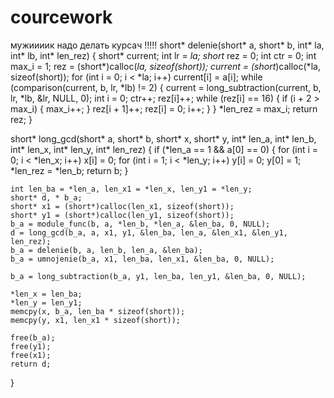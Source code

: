 # courcework
мужиииик надо делать курсач
!!!!!
short* delenie(short* a, short* b, int* la, int* lb, int* len_rez)
{
    short* current;
    int lr = *la;
    short* rez = 0;
    int ctr = 0;
    int max_i = 1;
    rez = (short*)calloc(*la, sizeof(short));
    current = (short*)calloc(*la, sizeof(short));
    for (int i = 0; i < *la; i++)
        current[i] = a[i];
    while (comparison(current, b, lr, *lb) != 2)
    {
        current = long_subtraction(current, b, lr, *lb, &lr, NULL, 0);
        int i = 0;
        ctr++;
        rez[i]++;
        while (rez[i] == 16)
        {
            if (i + 2 > max_i)
            {
                max_i++;
            }
            rez[i + 1]++;
            rez[i] = 0;
            i++;
        }
    }
    *len_rez = max_i;
    return rez;
}

short* long_gcd(short* a, short* b, short* x, short* y, int* len_a, int* len_b, int* len_x, int* len_y, int* len_rez)
{
    if (*len_a == 1 && a[0] == 0)
    {
        for (int i = 0; i < *len_x; i++)
            x[i] = 0;
        for (int i = 1; i < *len_y; i++)
            y[i] = 0;
        y[0] = 1;
        *len_rez = *len_b;
        return b;
    }

    int len_ba = *len_a, len_x1 = *len_x, len_y1 = *len_y;
    short* d, * b_a;
    short* x1 = (short*)calloc(len_x1, sizeof(short));
    short* y1 = (short*)calloc(len_y1, sizeof(short));
    b_a = module_func(b, a, *len_b, *len_a, &len_ba, 0, NULL);
    d = long_gcd(b_a, a, x1, y1, &len_ba, len_a, &len_x1, &len_y1, len_rez);
    b_a = delenie(b, a, len_b, len_a, &len_ba);
    b_a = umnojenie(b_a, x1, len_ba, len_x1, &len_ba, 0, NULL);

    b_a = long_subtraction(b_a, y1, len_ba, len_y1, &len_ba, 0, NULL);

    *len_x = len_ba;
    *len_y = len_y1;
    memcpy(x, b_a, len_ba * sizeof(short));
    memcpy(y, x1, len_x1 * sizeof(short));

    free(b_a);
    free(y1);
    free(x1);
    return d;
}
